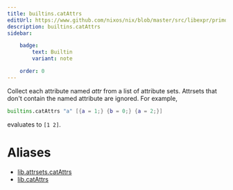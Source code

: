```yaml
---
title: builtins.catAttrs
editUrl: https://www.github.com/nixos/nix/blob/master/src/libexpr/primops.cc
description: builtins.catAttrs
sidebar:

    badge:
        text: Builtin
        variant: note

    order: 0
---
```


Collect each attribute named *attr* from a list of attribute
sets.  Attrsets that don't contain the named attribute are
ignored. For example,

```nix
builtins.catAttrs "a" [{a = 1;} {b = 0;} {a = 2;}]
```

evaluates to `[1 2]`.


# Aliases

- [lib.attrsets.catAttrs](/nix-doc-comments/reference/lib/attrsets/lib-attrsets-catAttrs)
- [lib.catAttrs](/nix-doc-comments/reference/lib/lib-catAttrs)


